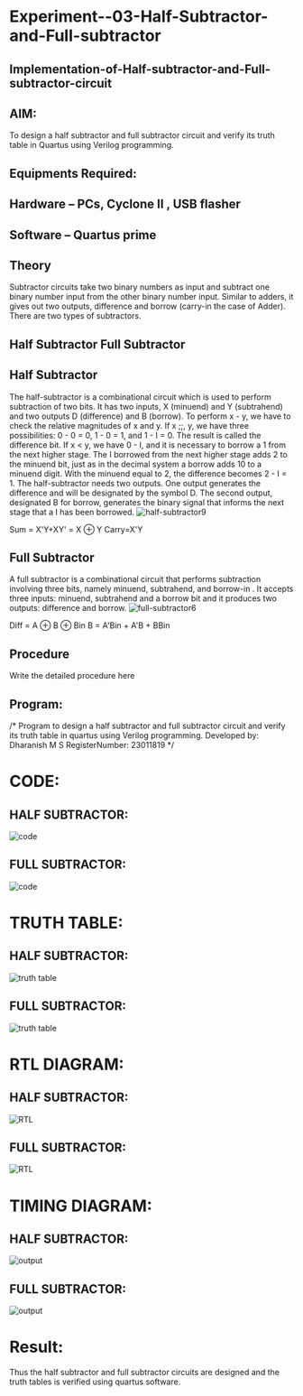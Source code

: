 # Experiment--03-Half-Subtractor-and-Full-subtractor
## Implementation-of-Half-subtractor-and-Full-subtractor-circuit
## AIM:
To design a half subtractor and full subtractor circuit and verify its truth table in Quartus using Verilog programming.

## Equipments Required:
## Hardware – PCs, Cyclone II , USB flasher
## Software – Quartus prime
## Theory
Subtractor circuits take two binary numbers as input and subtract one binary number input from the other binary number input. Similar to adders, it gives out two outputs, difference and borrow (carry-in the case of Adder). There are two types of subtractors.

## Half Subtractor Full Subtractor
## Half Subtractor
The half-subtractor is a combinational circuit which is used to perform subtraction of two bits. It has two inputs, X (minuend) and Y (subtrahend) and two outputs D (difference) and B (borrow). To perform x - y, we have to check the relative magnitudes of x and y. If x ;;, y, we have three possibilities: 0 - 0 = 0, 1 - 0 = 1, and 1 - I = 0. The result is called the difference bit. If x < y, we have 0 - I, and it is necessary to borrow a 1 from the next higher stage. The I borrowed from the next higher stage adds 2 to the minuend bit, just as in the decimal system a borrow adds 10 to a minuend digit. With the minuend equal to 2, the difference becomes 2 - I = 1. The half-subtractor needs two outputs. One output generates the difference and will be designated by the symbol D. The second output, designated B for borrow, generates the binary signal that informs the next stage that a I has been borrowed.
![half-subtractor9](https://user-images.githubusercontent.com/36288975/166112538-58c3bc7c-ee5d-4e6a-ac8d-8e8328efe27a.png)


Sum = X'Y+XY' = X ⊕ Y
Carry=X'Y

## Full Subtractor
A full subtractor is a combinational circuit that performs subtraction involving three bits, namely minuend, subtrahend, and borrow-in . It accepts three inputs: minuend, subtrahend and a borrow bit and it produces two outputs: difference and borrow. 
![full-subtractor6](https://user-images.githubusercontent.com/36288975/166112541-24c68359-3de8-4674-ae22-8272ffc385ed.png)


Diff = A ⊕ B ⊕ Bin B = A'Bin + A'B + BBin

## Procedure



Write the detailed procedure here 


## Program:
/*
Program to design a half subtractor and full subtractor circuit and verify its truth table in quartus using Verilog programming.
Developed by: Dharanish M S
RegisterNumber:  23011819
*/


# CODE:

## HALF SUBTRACTOR:

![code](https://github.com/Harevasu/Experiment--03-Half-Subtractor-and-Full-subtractor/assets/147985044/eb18ede1-071a-45ea-aa69-3e84ebcc9026)



## FULL SUBTRACTOR:

![code](https://github.com/Harevasu/Experiment--03-Half-Subtractor-and-Full-subtractor/assets/147985044/bf1a672d-8a5d-4be1-9063-e09d3263f267)


# TRUTH TABLE:

## HALF SUBTRACTOR:

![truth table](https://github.com/Harevasu/Experiment--03-Half-Subtractor-and-Full-subtractor/assets/147985044/529c9555-3c3f-43cd-ba74-e88b44682282)


## FULL SUBTRACTOR:

![truth table](https://github.com/Harevasu/Experiment--03-Half-Subtractor-and-Full-subtractor/assets/147985044/7b4c8e0e-58f0-4fd4-86a6-dcd116e9d14d)


#  RTL DIAGRAM:

## HALF SUBTRACTOR:

![RTL](https://github.com/Harevasu/Experiment--03-Half-Subtractor-and-Full-subtractor/assets/147985044/99ae69ed-a27a-460f-b1bb-340ab0dca40c)


## FULL SUBTRACTOR:

![RTL](https://github.com/Harevasu/Experiment--03-Half-Subtractor-and-Full-subtractor/assets/147985044/69e8da8a-ab13-41fb-a9e3-1444bb26323a)


# TIMING DIAGRAM:


## HALF SUBTRACTOR:

![output](https://github.com/Harevasu/Experiment--03-Half-Subtractor-and-Full-subtractor/assets/147985044/502d8234-d714-4aa2-a690-8be7fd719b77)


## FULL SUBTRACTOR:

![output](https://github.com/Harevasu/Experiment--03-Half-Subtractor-and-Full-subtractor/assets/147985044/35449a66-e255-443a-92d4-1fd9d2b6cb4e)



# Result:
Thus the half subtractor and full subtractor circuits are designed and the truth tables is verified using quartus software.
